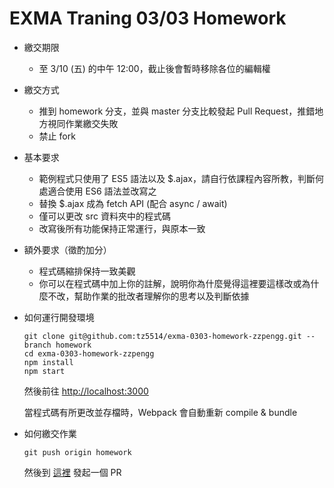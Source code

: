 # EXMA Traning 03/03 Homework
* 繳交期限
  * 至 3/10 (五) 的中午 12:00，截止後會暫時移除各位的編輯權
* 繳交方式
  * 推到 homework 分支，並與 master 分支比較發起 Pull Request，推錯地方視同作業繳交失敗
  * 禁止 fork
* 基本要求
  * 範例程式只使用了 ES5 語法以及 $.ajax，請自行依課程內容所教，判斷何處適合使用 ES6 語法並改寫之
  * 替換 $.ajax 成為 fetch API (配合 async / await)
  * 僅可以更改 src 資料夾中的程式碼
  * 改寫後所有功能保持正常運行，與原本一致
* 額外要求（徵酌加分）
  * 程式碼縮排保持一致美觀
  * 你可以在程式碼中加上你的註解，說明你為什麼覺得這裡要這樣改或為什麼不改，幫助作業的批改者理解你的思考以及判斷依據

* 如何運行開發環境
  ```
  git clone git@github.com:tz5514/exma-0303-homework-zzpengg.git --branch homework
  cd exma-0303-homework-zzpengg
  npm install
  npm start
  ```
  然後前往 [http://localhost:3000](http://localhost:3000)
  
  當程式碼有所更改並存檔時，Webpack 會自動重新 compile & bundle
  
* 如何繳交作業
  ```
  git push origin homework
  ```
  然後到 [這裡](https://github.com/tz5514/exma-0303-homework-zzpengg/compare/master...homework) 發起一個 PR
